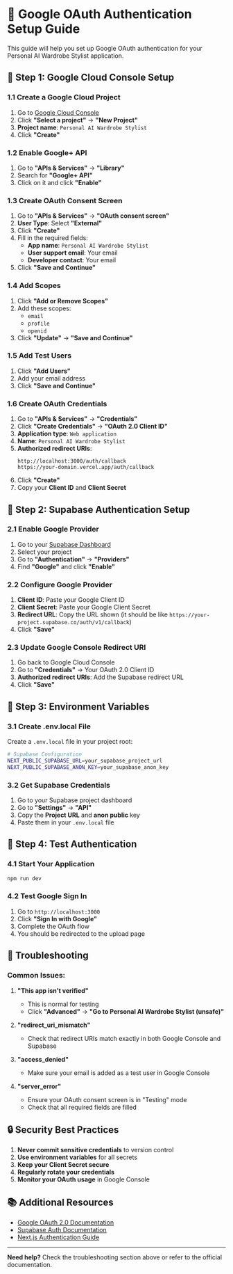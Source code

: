 # 🔐 Google OAuth Authentication Setup Guide

This guide will help you set up Google OAuth authentication for your Personal AI Wardrobe Stylist application.

## 🚀 **Step 1: Google Cloud Console Setup**

### **1.1 Create a Google Cloud Project**
1. Go to [Google Cloud Console](https://console.cloud.google.com/)
2. Click **"Select a project"** → **"New Project"**
3. **Project name**: `Personal AI Wardrobe Stylist`
4. Click **"Create"**

### **1.2 Enable Google+ API**
1. Go to **"APIs & Services"** → **"Library"**
2. Search for **"Google+ API"**
3. Click on it and click **"Enable"**

### **1.3 Create OAuth Consent Screen**
1. Go to **"APIs & Services"** → **"OAuth consent screen"**
2. **User Type**: Select **"External"**
3. Click **"Create"**
4. Fill in the required fields:
   - **App name**: `Personal AI Wardrobe Stylist`
   - **User support email**: Your email
   - **Developer contact**: Your email
5. Click **"Save and Continue"**

### **1.4 Add Scopes**
1. Click **"Add or Remove Scopes"**
2. Add these scopes:
   - `email`
   - `profile`
   - `openid`
3. Click **"Update"** → **"Save and Continue"**

### **1.5 Add Test Users**
1. Click **"Add Users"**
2. Add your email address
3. Click **"Save and Continue"**

### **1.6 Create OAuth Credentials**
1. Go to **"APIs & Services"** → **"Credentials"**
2. Click **"Create Credentials"** → **"OAuth 2.0 Client ID"**
3. **Application type**: `Web application`
4. **Name**: `Personal AI Wardrobe Stylist`
5. **Authorized redirect URIs**:
   ```
   http://localhost:3000/auth/callback
   https://your-domain.vercel.app/auth/callback
   ```
6. Click **"Create"**
7. Copy your **Client ID** and **Client Secret**

## 🔧 **Step 2: Supabase Authentication Setup**

### **2.1 Enable Google Provider**
1. Go to your [Supabase Dashboard](https://supabase.com)
2. Select your project
3. Go to **"Authentication"** → **"Providers"**
4. Find **"Google"** and click **"Enable"**

### **2.2 Configure Google Provider**
1. **Client ID**: Paste your Google Client ID
2. **Client Secret**: Paste your Google Client Secret
3. **Redirect URL**: Copy the URL shown (it should be like `https://your-project.supabase.co/auth/v1/callback`)
4. Click **"Save"**

### **2.3 Update Google Console Redirect URI**
1. Go back to Google Cloud Console
2. Go to **"Credentials"** → Your OAuth 2.0 Client ID
3. **Authorized redirect URIs**: Add the Supabase redirect URL
4. Click **"Save"**

## 🔧 **Step 3: Environment Variables**

### **3.1 Create .env.local File**
Create a `.env.local` file in your project root:

```bash
# Supabase Configuration
NEXT_PUBLIC_SUPABASE_URL=your_supabase_project_url
NEXT_PUBLIC_SUPABASE_ANON_KEY=your_supabase_anon_key
```

### **3.2 Get Supabase Credentials**
1. Go to your Supabase project dashboard
2. Go to **"Settings"** → **"API"**
3. Copy the **Project URL** and **anon public** key
4. Paste them in your `.env.local` file

## 🧪 **Step 4: Test Authentication**

### **4.1 Start Your Application**
```bash
npm run dev
```

### **4.2 Test Google Sign In**
1. Go to `http://localhost:3000`
2. Click **"Sign In with Google"**
3. Complete the OAuth flow
4. You should be redirected to the upload page

## 🚨 **Troubleshooting**

### **Common Issues:**

1. **"This app isn't verified"**
   - This is normal for testing
   - Click **"Advanced"** → **"Go to Personal AI Wardrobe Stylist (unsafe)"**

2. **"redirect_uri_mismatch"**
   - Check that redirect URIs match exactly in both Google Console and Supabase

3. **"access_denied"**
   - Make sure your email is added as a test user in Google Console

4. **"server_error"**
   - Ensure your OAuth consent screen is in "Testing" mode
   - Check that all required fields are filled

## 🔒 **Security Best Practices**

1. **Never commit sensitive credentials** to version control
2. **Use environment variables** for all secrets
3. **Keep your Client Secret secure**
4. **Regularly rotate your credentials**
5. **Monitor your OAuth usage** in Google Console

## 📚 **Additional Resources**

- [Google OAuth 2.0 Documentation](https://developers.google.com/identity/protocols/oauth2)
- [Supabase Auth Documentation](https://supabase.com/docs/guides/auth)
- [Next.js Authentication Guide](https://nextjs.org/docs/authentication)

---

**Need help?** Check the troubleshooting section above or refer to the official documentation.

